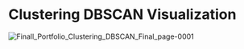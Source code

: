 # Clustering DBSCAN Visualization
![Finall_Portfolio_Clustering_DBSCAN_Final_page-0001]({https://drive.google.com/drive/u/0/folders/13Oec9fSYGR66at8Xgwa8DWVcpyuIVvoj})

# 
